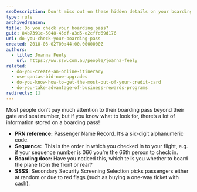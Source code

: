 ```yaml
---
seoDescription: Don't miss out on these hidden details on your boarding pass! Discover how to unlock valuable information like PRN reference numbers and more.
type: rule
archivedreason:
title: Do you check your boarding pass?
guid: 84b7391c-5048-45df-a3d5-e2cffd69d176
uri: do-you-check-your-boarding-pass
created: 2018-03-02T00:44:00.0000000Z
authors:
  - title: Joanna Feely
    url: https://ww.ssw.com.au/people/joanna-feely
related:
  - do-you-create-an-online-itinerary
  - use-qantas-bid-now-upgrades
  - do-you-know-how-to-get-the-most-out-of-your-credit-card
  - do-you-take-advantage-of-business-rewards-programs
redirects: []
---
```


Most people don’t pay much attention to their boarding pass beyond their gate and seat number, but if you know what to look for, there’s a lot of information stored on a boarding pass!

<!--endintro-->

- **PRN reference:** Passenger Name Record. It’s a six-digit alphanumeric code.
- **Sequence:**  This is the order in which you checked in to your flight, e.g. if your sequence number is 066 you’re the 66th person to check in.
- **Boarding door:** Have you noticed this, which tells you whether to board the plane from the front or rear?
- **SSSS:** Secondary Security Screening Selection picks passengers either at random or due to red flags (such as buying a one-way ticket with cash).
